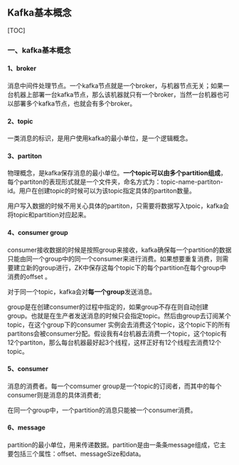 ## Kafka基本概念

[TOC]

### 一、kafka基本概念

#### 1、broker

消息中间件处理节点。一个kafka节点就是一个broker，与机器节点无关；如果一台机器上部署一台kafka节点，那么该机器就只有一个broker，当然一台机器也可以部署多个kafka节点，也就会有多个broker。

#### 2、topic

一类消息的标识，是用户使用kafka的最小单位，是一个逻辑概念。

#### 3、partiton

物理概念，是kafka保存消息的最小单位。**一个topic可以由多个partition组成**，每个partiton的表现形式就是一个文件夹，命名方式为：topic-name-partiton-id。用户在创建topic的时候可以为该topic指定具体的partiton数量。

用户写入数据的时候不用关心具体的partiton，只需要将数据写入tpoic，kafka会将topic和partition对应起来。

#### 4、consumer group

consumer接收数据的时候是按照group来接收，kafka确保每一个partition的数据只能由同一个group中的同一个consumer来进行消费。如果想要重复消费，则需要建立新的group进行，ZK中保存这每个topic下的每个partition在每个group中消费的offset 。

对于同一个topic，kafka会对**每一个group**发送消息。

group是在创建consumer的过程中指定的，如果group不存在则自动创建group。也就是在生产者发送消息的时候只会指定topic。然后由group去订阅某个topic，在这个group下的consumer 实例会去消费这个topic，这个topic下的所有partitons会被consumer分配。假设我有4台机器去消费一个topic，这个topic有12个partiton，那么每台机器最好起3个线程，这样正好有12个线程去消费12个topic。

#### 5、consumer

消息的消费者。每一个comsumer group是一个topic的订阅者，而其中的每个consumer则是消息的具体消费者;

在同一个group中，一个partition的消息只能被一个consumer消费。

#### 6、message

partition的最小单位，用来传递数据。partition是由一条条message组成，它主要包括三个属性：offset、messageSize和data。
